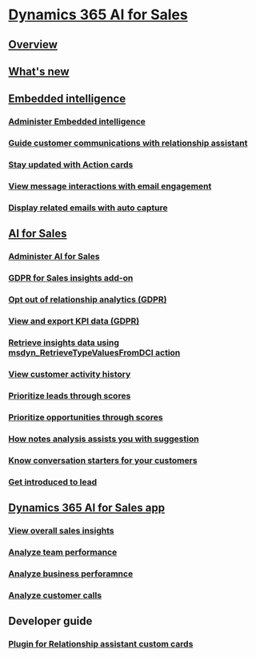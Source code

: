 # [Dynamics 365 AI for Sales](help-hub.md)
## [Overview](overview.md)
## [What's new](whats-new.md)
## [Embedded intelligence](../sales/embedded-intelligence.md)
### [Administer Embedded intelligence](../sales/configure-enable-embedded-intelligence.md)
### [Guide customer communications with relationship assistant](../sales/relationship-assistant.md)
### [Stay updated with Action cards](../sales/action-cards-reference.md)
### [View message interactions with email engagement](../sales/email-engagement.md)
### [Display related emails with auto capture](../sales/auto-capture.md)
## [AI for Sales](../sales/sales-insights-addon.md)
### [Administer AI for Sales](../sales/configure-enable-sales-insights-addon.md)
### [GDPR for Sales insights add-on](../sales/embedded-intelligence-gdpr.md)
### [Opt out of relationship analytics (GDPR)](../sales/optout-relationship-analytics-gdpr.md)
### [View and export KPI data (GDPR)](../sales/view-export-KPI-data-gdpr.md)
### [Retrieve insights data using msdyn_RetrieveTypeValuesFromDCI action](../sales/retrieve-insights-data-msdyn-RetrieveTypeValuesFromDCI.md)
### [View customer activity history](../sales/relationship-analytics.md)
### [Prioritize leads through scores](../sales/work-predictive-lead-scoring.md)
### [Prioritize opportunities through scores](../sales/work-predictive-opportunity-scoring.md)
### [How notes analysis assists you with suggestion](../sales/notes-analysis.md)
### [Know conversation starters for your customers](../sales/talking-points.md)
### [Get introduced to lead](../sales/who-knows-whom.md)
## [Dynamics 365 AI for Sales app](../sales/overview.md)
### [View overall sales insights](../sales/overview.md)
### [Analyze team performance](../sales/overview.md)
### [Analyze business perforamnce](../sales/overview.md)
### [Analyze customer calls](../sales/call-intelligence.md)
## Developer guide
### [Plugin for Relationship assistant custom cards](../sales/call-intelligence.md)